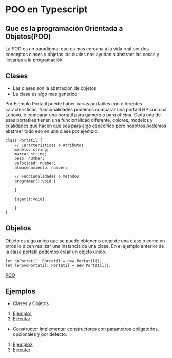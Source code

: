 # POO en Typescript

## Que es la programación Orientada a Objetos(POO)

La POO es un paradigma, que es mas cercana a la vida real por dos conceptos clases y objetos los cuales nos ayudan a abstraer las cosas y llevarlas a la programación.

## Clases
* Las clases son la abstracion de objetos
* La clase es algo mas generico

Por Ejemplo
Portatil puede haber varias portatiles con diferentes caracteristicas, funcionalidades podemos comparar una portatil HP con una Lenovo, o comparar una portatil para gamers o para oficina. Cada una de esas portatiles tienen una funcionalidad diferente, colores, modelos y cualidades que hacen que sea para algo especifico pero nosotros podemos abstraer todo eso en una clase por ejemplo.

```
class Portatil {
    // Caracteristicas o Atributos
    modelo: string;
    marca: string;
    peso: number;
    velocidad: number;
    almacenamiento: number;
    
    // Funcionalidades o metodos
    programar():void {

    }

    jugar():void{

    }
}
```

## Objetos

Objeto es algo unico que se puede obtener o crear de una clase o como en otros lo dicen realizar una instancia de una clase.
En el ejemplo anterior de la clase portatil podemos crear un objeto unico.

```
let hpPortatil: Portatil = new Portatil();
let lenovoPortatil: Portatil = new Portatil();

```

[POO](https://desarrolloweb.com/articulos/499.php)


## Ejemplos

* Clases y Objetos
1. [Ejemplo1](ejemplo1)
2. [Ejecutar](https://repl.it/@gnujavasergio/4clases-objetos)

* Constructor
Implementar constructores con parametros obligatorios, opcionales y por defecto.
1. [Ejemplo2](ejemplo2)
2. [Ejecutar](https://repl.it/@gnujavasergio/5constructor)